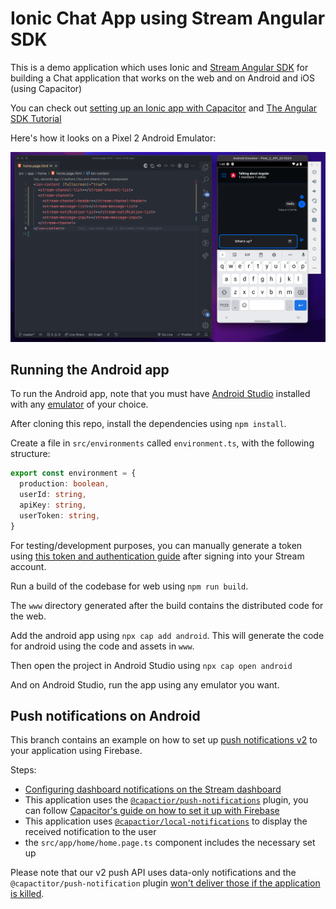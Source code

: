 # Ionic Chat App using Stream Angular SDK

This is a demo application which uses Ionic and [Stream Angular SDK](https://staging.getstream.io/chat/docs/sdk/angular/) for building a Chat application that works on the web and on Android and iOS (using Capacitor)

You can check out [setting up an Ionic app with Capacitor](https://capacitorjs.com/docs/getting-started/with-ionic) and [The Angular SDK Tutorial](https://github.com/GetStream/stream-chat-angular/blob/master/tutorial/tutorial.md)

Here's how it looks on a Pixel 2 Android Emulator:

![Android Emulator screenshot](./ionic-angular-android-screenshot.png)

## Running the Android app

To run the Android app, note that you must have [Android Studio](https://developer.android.com/studio) installed with any [emulator](https://developer.android.com/studio/run/emulator?gclid=CjwKCAiA5t-OBhByEiwAhR-hmwEljX5xdBFusj6lmJlqydmDF37gOcjCDlsqi7nVTfn-QPINS6fmGxoCjl0QAvD_BwE&gclsrc=aw.ds) of your choice.

After cloning this repo, install the dependencies using `npm install`.

Create a file in `src/environments` called `environment.ts`, with the following structure:

```typescript
export const environment = {
  production: boolean,
  userId: string,
  apiKey: string,
  userToken: string,
}
```

For testing/development purposes, you can manually generate a token using [this token and authentication guide](https://getstream.io/chat/docs/react/tokens_and_authentication/#manually-generating-tokens) after signing into your Stream account.

Run a build of the codebase for web using `npm run build`.

The `www` directory generated after the build contains the distributed code for the web.

Add the android app using `npx cap add android`. This will generate the code for android using the code and assets in `www`.

Then open the project in Android Studio using `npx cap open android`

And on Android Studio, run the app using any emulator you want.

## Push notifications on Android

This branch contains an example on how to set up [push notifications v2](https://getstream.io/chat/docs/javascript/push_introduction/?language=javascript) to your application using Firebase.

Steps:

- [Configuring dashboard notifications on the Stream dashboard](https://getstream.io/chat/docs/sdk/android/client/guides/push-notifications/firebase/#configuring-notifications-on-the-stream-dashboard)
- This application uses the [`@capactior/push-notifications`](https://capacitorjs.com/docs/apis/push-notifications) plugin, you can follow [Capacitor's guide on how to set it up with Firebase](https://capacitorjs.com/docs/guides/push-notifications-firebase)
- This application uses [`@capactior/local-notifications`](https://capacitorjs.com/docs/apis/local-notifications) to display the received notification to the user
- the `src/app/home/home.page.ts` component includes the necessary set up

Please note that our v2 push API uses data-only notifications and the `@capactitor/push-notification` plugin [won't deliver those if the application is killed](https://capacitorjs.com/docs/apis/push-notifications#silent-push-notifications-data-only-notifications).

<!-- ## Set Up Your Ionic Environment

To set up your environment, you will need [Node.js](https://nodejs.org/en/) and [Ionic CLI](https://ionicframework.com/docs/intro/cli) installed globally.

Create a new ionic application using the CLI:

```bash
ionic start
```

For the framework, choose Angular. Give your project a name, and choose a blank template.

### Install Dependencies

This app uses [Capacitor with Ionic](https://capacitorjs.com/docs/getting-started/with-ionic) as a native runtimne. So we need the following:

```bash
npm install @capacitor/app @capacitor/haptics @capacitor/keyboard @capacitor/status-bar
npm install @capacitor/android @capacitor/ios
```

The first line consists of plugins required for capacitor to work and for best user experience.

The second line consists of plugins required for our native environments. -->
